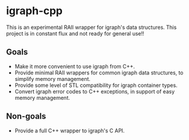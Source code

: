 # igraph-cpp

This is an experimental RAII wrapper for igraph's data structures. This project is in constant flux and not ready for general use!!

## Goals

 - Make it more convenient to use igraph from C++.
 - Provide minimal RAII wrappers for common igraph data structures, to simplify memory management.
 - Provide some level of STL compatibility for igraph container types.
 - Convert igraph error codes to C++ exceptions, in support of easy memory management.

## Non-goals

 - Provide a full C++ wrapper to igraph's C API.
